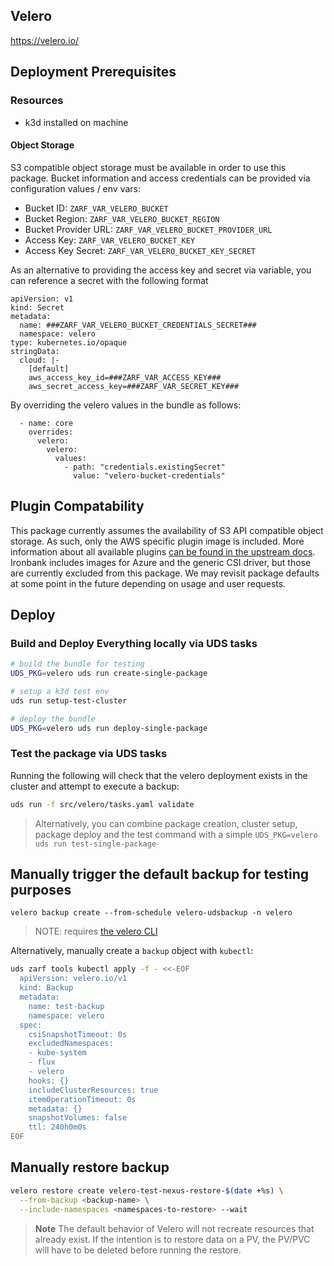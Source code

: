 ## Velero

https://velero.io/

## Deployment Prerequisites

### Resources

- k3d installed on machine

#### Object Storage

S3 compatible object storage must be available in order to use this package. Bucket information and access credentials can be provided via configuration values / env vars:

- Bucket ID: `ZARF_VAR_VELERO_BUCKET`
- Bucket Region: `ZARF_VAR_VELERO_BUCKET_REGION`
- Bucket Provider URL: `ZARF_VAR_VELERO_BUCKET_PROVIDER_URL`
- Access Key: `ZARF_VAR_VELERO_BUCKET_KEY`
- Access Key Secret: `ZARF_VAR_VELERO_BUCKET_KEY_SECRET`

As an alternative to providing the access key and secret via variable, you can reference a secret with the following format
```
apiVersion: v1
kind: Secret
metadata:
  name: ###ZARF_VAR_VELERO_BUCKET_CREDENTIALS_SECRET###
  namespace: velero
type: kubernetes.io/opaque
stringData:
  cloud: |-
    [default]
    aws_access_key_id=###ZARF_VAR_ACCESS_KEY###
    aws_secret_access_key=###ZARF_VAR_SECRET_KEY###
```

By overriding the velero values in the bundle as follows:
```
  - name: core
    overrides:
      velero:
        velero:
          values:
            - path: "credentials.existingSecret"
              value: "velero-bucket-credentials"
```

## Plugin Compatability
This package currently assumes the availability of S3 API compatible object storage. As such, only the AWS specific plugin image is included. More information about all available plugins [can be found in the upstream docs](https://velero.io/plugins/). Ironbank includes images for Azure and the generic CSI driver, but those are currently excluded from this package. We may revisit package defaults at some point in the future depending on usage and user requests.

## Deploy

### Build and Deploy Everything locally via UDS tasks

```bash
# build the bundle for testing
UDS_PKG=velero uds run create-single-package

# setup a k3d test env
uds run setup-test-cluster

# deploy the bundle
UDS_PKG=velero uds run deploy-single-package
```

### Test the package via UDS tasks
Running the following will check that the velero deployment exists in the cluster and attempt to execute a backup:
```bash
uds run -f src/velero/tasks.yaml validate
```
> Alternatively, you can combine package creation, cluster setup, package deploy and the test command with a simple `UDS_PKG=velero uds run test-single-package`

## Manually trigger the default backup for testing purposes
```
velero backup create --from-schedule velero-udsbackup -n velero
```
> NOTE: requires [the velero CLI](https://velero.io/docs/v1.3.0/velero-install/)

Alternatively, manually create a `backup` object with `kubectl`:
```bash
uds zarf tools kubectl apply -f - <<-EOF
  apiVersion: velero.io/v1
  kind: Backup
  metadata:
    name: test-backup
    namespace: velero
  spec:
    csiSnapshotTimeout: 0s
    excludedNamespaces:
    - kube-system
    - flux
    - velero
    hooks: {}
    includeClusterResources: true
    itemOperationTimeout: 0s
    metadata: {}
    snapshotVolumes: false
    ttl: 240h0m0s
EOF
```

## Manually restore backup
```bash
velero restore create velero-test-nexus-restore-$(date +%s) \
  --from-backup <backup-name> \
  --include-namespaces <namespaces-to-restore> --wait
```

> **Note**
> The default behavior of Velero will not recreate resources that already exist.
> If the intention is to restore data on a PV, the PV/PVC will have to be deleted
> before running the restore.